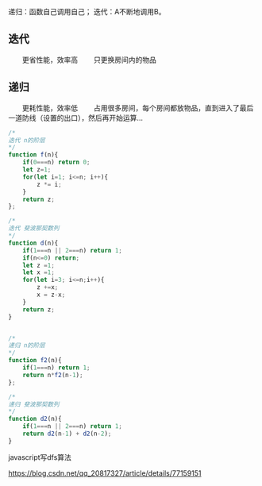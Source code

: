 递归：函数自己调用自己；
迭代：A不断地调用B。

## 迭代
　　更省性能，效率高
　　只更换房间内的物品

## 递归
　　更耗性能，效率低
　　占用很多房间，每个房间都放物品，直到进入了最后一道防线（设置的出口），然后再开始运算...

```javascript
/*
迭代 n的阶层
*/
function f(n){
    if(0===n) return 0;
    let z=1;
    for(let i=1; i<=n; i++){
        z *= i;
    }
    return z;
};

/*
迭代 斐波那契数列
*/
function d(n){
    if(1===n || 2===n) return 1;
    if(n<=0) return;
    let z =1;
    let x =1;
    for(let i=3; i<=n;i++){
        z +=x;
        x = z-x;
    } 
    return z;
}


/*
递归 n的阶层
*/
function f2(n){
    if(1===n) return 1;
    return n*f2(n-1);
};

/*
递归 斐波那契数列
*/
function d2(n){
    if(1===n || 2===n) return 1;
    return d2(n-1) + d2(n-2);
}

```
javascript写dfs算法

https://blog.csdn.net/qq_20817327/article/details/77159151